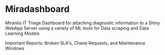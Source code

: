 # Miradashboard
Mirantis IT Triage Dashboard for attaching diagnostic information to a Shiny WebApp Server using a variety of ML tools for Data scraping and Data Learning Models

Important Reports: Broken SLA's, Chane Requests, and Maintenance Windows
